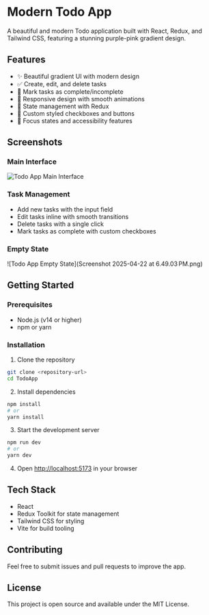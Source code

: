 # Modern Todo App

A beautiful and modern Todo application built with React, Redux, and Tailwind CSS, featuring a stunning purple-pink gradient design.

## Features

- ✨ Beautiful gradient UI with modern design
- ✅ Create, edit, and delete tasks
- 🔄 Mark tasks as complete/incomplete
- 🎨 Responsive design with smooth animations
- 💾 State management with Redux
- 🌈 Custom styled checkboxes and buttons
- 🎯 Focus states and accessibility features

## Screenshots

### Main Interface

![Todo App Main Interface](screenshots/todo-main.png)

### Task Management

- Add new tasks with the input field
- Edit tasks inline with smooth transitions
- Delete tasks with a single click
- Mark tasks as complete with custom checkboxes

### Empty State

![Todo App Empty State](Screenshot 2025-04-22 at 6.49.03 PM.png)

## Getting Started

### Prerequisites

- Node.js (v14 or higher)
- npm or yarn

### Installation

1. Clone the repository

```bash
git clone <repository-url>
cd TodoApp
```

2. Install dependencies

```bash
npm install
# or
yarn install
```

3. Start the development server

```bash
npm run dev
# or
yarn dev
```

4. Open [http://localhost:5173](http://localhost:5173) in your browser

## Tech Stack

- React
- Redux Toolkit for state management
- Tailwind CSS for styling
- Vite for build tooling

## Contributing

Feel free to submit issues and pull requests to improve the app.

## License

This project is open source and available under the MIT License.
